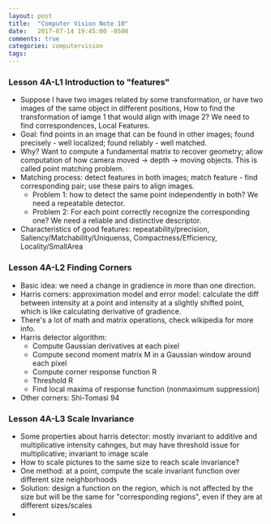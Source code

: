 ```yaml
---
layout: post
title:  "Computer Vision Note 10"
date:   2017-07-14 19:45:00 -0500
comments: true
categories: computervision
tags: 
---
```


### Lesson 4A-L1 Introduction to "features"
- Suppose I have two images related by some transformation, or have two images of the same object in different positions, How to find the transformation of iamge 1 that would align with image 2? We need to find correspondences, Local Features.
- Goal: find points in an image that can be found in other images; found precisely - well localized; found reliably - well matched.
- Why? Want to compute a fundamental matrix to recover geometry; allow computation of how camera moved -> depth -> moving objects. This is called point matching problem.
- Matching process: detect features in both images; match feature - find corresponding pair; use these pairs to align images.
	- Problem 1: how to detect the same point independently in both? We need a repeatable detector.
	- Problem 2: For each point correctly recognize the corresponding one? We need a reliable and distinctive descriptor.
- Characteristics of good features: repeatability/precision, Saliency/Matchability/Uniquenss, Compactness/Efficiency, Locality/SmallArea

### Lesson 4A-L2 Finding Corners
- Basic idea: we need a change in gradience in more than one direction.
- Harris corners: approximation model and error model: calculate the diff between intensity at a point and intensity at a slightly shifted point, which is like calculating derivative of gradience.
- There's a lot of math and matrix operations, check wikipedia for more info.
- Harris detector algorithm:
	- Compute Gaussian derivatives at each pixel
	- Compute second moment matrix M in a Gaussian window around each pixel
	- Compute corner response function R
	- Threshold R
	- Find local maxima of response function (nonmaximum suppression)
- Other corners: Shi-Tomasi 94

### Lesson 4A-L3 Scale Invariance
- Some properties about harris detector: mostly invariant to additive and multiplicative intensity cahnges, but may have threshold issue for multiplicative; invariant to image scale
- How to scale pictures to the same size to reach scale invariance?
- One method: at a point, compute the scale invariant function over different size neighborhoods
- Solution: design a function on the region, which is not affected by the size but will be the same for "corresponding regions", even if they are at different sizes/scales
- 